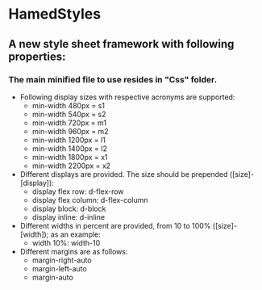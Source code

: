 # HamedStyles

## A new style sheet framework with following properties:  
  
### The main minified file to use resides in "Css" folder.
  
* Following display sizes with respective acronyms are supported:
  * min-width 480px = s1
  * min-width 540px = s2
  * min-width 720px = m1
  * min-width 960px = m2
  * min-width 1200px = l1
  * min-width 1400px = l2
  * min-width 1800px = x1
  * min-width 2200px = x2
* Different displays are provided. The size should be prepended ([size]-[display]):
  * display flex row: d-flex-row
  * display flex column: d-flex-column
  * display block: d-block
  * display inline: d-inline
* Different widths in percent are provided, from 10 to 100% ([size]-[width]); as an example:
  * width 10%: width-10
* Different margins are as follows:
  * margin-right-auto
  * margin-left-auto
  * margin-auto